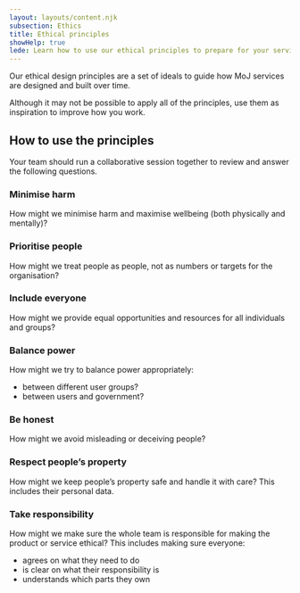 ```yaml
---
layout: layouts/content.njk
subsection: Ethics
title: Ethical principles
showHelp: true
lede: Learn how to use our ethical principles to prepare for your service assessment.
---
```

Our ethical design principles are a set of ideals to guide how MoJ services are designed and built over time. 

Although it may not be possible to apply all of the principles, use them as inspiration to improve how you work.

## How to use the principles

Your team should run a collaborative session together to review and answer the following questions.

### Minimise harm

How might we minimise harm and maximise wellbeing (both physically and mentally)?

### Prioritise people

How might we treat people as people, not as numbers or targets for the organisation?

### Include everyone

How might we provide equal opportunities and resources for all individuals and groups?

### Balance power

How might we try to balance power appropriately:

- between different user groups?
- between users and government?

### Be honest

How might we avoid misleading or deceiving people?

### Respect people’s property

How might we keep people’s property safe and handle it with care? This includes their personal data.

### Take responsibility

How might we make sure the whole team is responsible for making the product or service ethical? This includes making sure everyone:

- agrees on what they need to do
- is clear on what their responsibility is
- understands which parts they own
